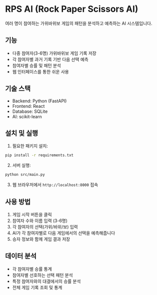 # RPS AI (Rock Paper Scissors AI)

여러 명이 참여하는 가위바위보 게임의 패턴을 분석하고 예측하는 AI 시스템입니다.

## 기능

- 다중 참여자(3-6명) 가위바위보 게임 기록 저장
- 각 참여자별 과거 기록 기반 다음 선택 예측
- 참여자별 승률 및 패턴 분석
- 웹 인터페이스를 통한 쉬운 사용

## 기술 스택

- Backend: Python (FastAPI)
- Frontend: React
- Database: SQLite
- AI: scikit-learn

## 설치 및 실행

1. 필요한 패키지 설치:
```bash
pip install -r requirements.txt
```

2. 서버 실행:
```bash
python src/main.py
```

3. 웹 브라우저에서 `http://localhost:8000` 접속

## 사용 방법

1. 게임 시작 버튼을 클릭
2. 참여자 수와 이름 입력 (3-6명)
3. 각 참여자의 선택(가위/바위/보) 입력
4. AI가 각 참여자별로 다음 게임에서의 선택을 예측해줍니다
5. 승자 정보와 함께 게임 결과 저장

## 데이터 분석

- 각 참여자별 승률 통계
- 참여자별 선호하는 선택 패턴 분석
- 특정 참여자와의 대결에서의 승률 분석
- 전체 게임 기록 조회 및 통계